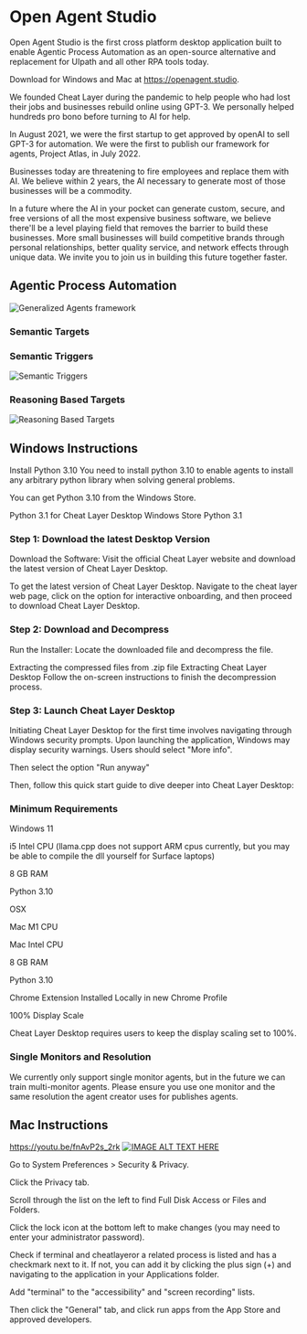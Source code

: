# Open Agent Studio

Open Agent Studio is the first cross platform desktop application built to enable Agentic Process Automation as an open-source alternative and replacement for UIpath and all other RPA tools today. 

Download for Windows and Mac at https://openagent.studio.

We founded Cheat Layer during the pandemic to help people who had lost their jobs and businesses rebuild online using GPT-3. We personally helped hundreds pro bono before turning to AI for help.

In August 2021, we were the first startup to get approved by openAI to sell GPT-3 for automation. We were the first to publish our framework for agents, Project Atlas, in July 2022.

Businesses today are threatening to fire employees and replace them with AI. We believe within 2 years, the AI necessary to generate most of those businesses will be a commodity.

In a future where the AI in your pocket can generate custom, secure, and free versions of all the most expensive business software, we believe there'll be a level playing field that removes the barrier to build these businesses. More small businesses will build competitive brands through personal relationships, better quality service, and network effects through unique data. We invite you to join us in building this future together faster.

## Agentic Process Automation
![Generalized Agents framework](https://storage.googleapis.com/cheatlayer/agent.png)


### Semantic Targets

### Semantic Triggers
![Semantic Triggers](https://storage.googleapis.com/cheatlayer/semtriggers.png)

### Reasoning Based Targets
![Reasoning Based Targets](https://storage.googleapis.com/cheatlayer/reasoning.png)  
## Windows Instructions
Install Python 3.10
You need to install python 3.10 to enable agents to install any arbitrary python library when solving general problems. 

You can get Python 3.10 from the Windows Store.

Python 3.1 for Cheat Layer Desktop
Windows Store Python 3.1 
### Step 1: Download the latest Desktop Version
Download the Software: Visit the official Cheat Layer website and download the latest version of Cheat Layer Desktop.

To get the latest version of Cheat Layer Desktop. Navigate to the cheat layer web page, click on the option for interactive onboarding, and then proceed to download Cheat Layer Desktop. 



### Step 2: Download and Decompress

Run the Installer: Locate the downloaded file and decompress the file.

Extracting the compressed files from .zip file
Extracting Cheat Layer Desktop
 Follow the on-screen instructions to finish the decompression process. 

### Step 3: Launch Cheat Layer Desktop 
Initiating Cheat Layer Desktop for the first time involves navigating through Windows security prompts. Upon launching the application, Windows may display security warnings. Users should select "More info".



Then select the option "Run anyway"



Then, follow this quick start guide to dive deeper into Cheat Layer Desktop:


### Minimum Requirements
Windows 11

i5 Intel CPU (llama.cpp does not support ARM cpus currently, but you may be able to compile the dll yourself for Surface laptops)

8 GB RAM

Python 3.10

OSX 

Mac M1 CPU

Mac Intel CPU

8 GB RAM

Python 3.10

Chrome Extension Installed Locally in new Chrome Profile

100% Display Scale

Cheat Layer Desktop requires users to keep the display scaling set to 100%. 

### Single Monitors and Resolution
We currently only support single monitor agents, but in the future we can train multi-monitor agents. Please ensure you use one monitor and the same resolution the agent creator uses for publishes agents. 
## Mac Instructions
https://youtu.be/fnAvP2s_2rk
[![IMAGE ALT TEXT HERE](https://img.youtube.com/vi/fnAvP2s_2rk/0.jpg)](https://www.youtube.com/watch?v=fnAvP2s_2rk)

Go to System Preferences > Security & Privacy.

Click the Privacy tab.

Scroll through the list on the left to find Full Disk Access or Files and Folders. 

Click the lock icon at the bottom left to make changes (you may need to enter your administrator password).

Check if terminal and cheatlayeror a related process is listed and has a checkmark next to it. If not, you can add it by clicking the plus sign (+) and navigating to the application in your Applications folder.

Add "terminal" to the "accessibility" and "screen recording" lists.

Then click the "General" tab, and click run apps from the App Store and approved developers. 
